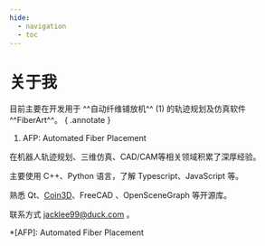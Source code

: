 ```yaml
---
hide:
  - navigation
  - toc
---
```


# 关于我

目前主要在开发用于 ^^自动纤维铺放机^^ (1) 的轨迹规划及仿真软件 ^^FiberArt^^。
{ .annotate }

1. AFP: Automated Fiber Placement

在机器人轨迹规划、三维仿真、CAD/CAM等相关领域积累了深厚经验。

主要使用 C++、Python 语言，了解 Typescript、JavaScript 等。

熟悉 Qt、[Coin3D](https://www.coin3d.org/)、FreeCAD 、OpenSceneGraph 等开源库。

联系方式 <jacklee99@duck.com> 。

*[AFP]: Automated Fiber Placement
